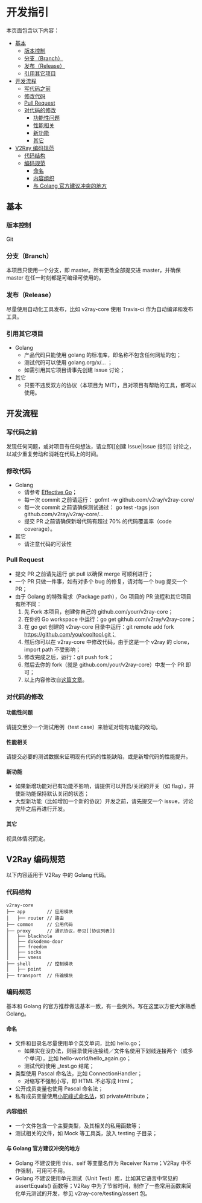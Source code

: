 # 开发指引

本页面包含以下内容：

* [基本](#基本)
  * [版本控制](#版本控制)
  * [分支（Branch）](#分支branch)
  * [发布（Release）](#发布release)
  * [引用其它项目](#引用其它项目)
* [开发流程](#开发流程)
  * [写代码之前](#写代码之前)
  * [修改代码](#修改代码)
  * [Pull Request](#pull-request)
  * [对代码的修改](#对代码的修改)
    * [功能性问题](#功能性问题)
    * [性能相关](#性能相关)
    * [新功能](#新功能)
    * [其它](#其它)
* [V2Ray 编码规范](#v2ray-编码规范)
  * [代码结构](#代码结构)
  * [编码规范](#编码规范)
    * [命名](#命名)
    * [内容组织](#内容组织)
    * [与 Golang 官方建议冲突的地方](#与-golang-官方建议冲突的地方)
      
## 基本
### 版本控制
Git

### 分支（Branch）
本项目只使用一个分支，即 master。所有更改全部提交进 master，并确保 master 在任一时刻都是可编译可使用的。

### 发布（Release）
尽量使用自动化工具发布，比如 v2ray-core 使用 Travis-ci 作为自动编译和发布工具。

### 引用其它项目
* Golang
  * 产品代码只能使用 golang 的标准库，即名称不包含任何网址的包；
  * 测试代码可以使用 golang.org/x/... ；
  * 如需引用其它项目请事先创建 Issue 讨论；
* 其它
  * 只要不违反双方的协议（本项目为 MIT），且对项目有帮助的工具，都可以使用。
  

## 开发流程

### 写代码之前
发现任何问题，或对项目有任何想法，请立即[[创建 Issue|Issue 指引]] 讨论之，以减少重复劳动和消耗在代码上的时间。

### 修改代码
* Golang
  * 请参考 [Effective Go](https://golang.org/doc/effective_go.html)；
  * 每一次 commit 之前请运行： gofmt -w github.com/v2ray/v2ray-core/
  * 每一次 commit 之前请确保测试通过： go test -tags json github.com/v2ray/v2ray-core/...
  * 提交 PR 之前请确保新增代码有超过 70% 的代码覆盖率（code coverage）。
* 其它
  * 请注意代码的可读性

### Pull Request
* 提交 PR 之前请先运行 git pull 以确保 merge 可顺利进行；
* 一个 PR 只做一件事，如有对多个 bug 的修复，请对每一个 bug 提交一个 PR；
* 由于 Golang 的特殊需求（Package path），Go 项目的 PR 流程和其它项目有所不同：
  1. 先 Fork 本项目，创建你自己的 github.com/your/v2ray-core；
  2. 在你的 Go workspace 中运行：go get github.com/v2ray/v2ray-core；
  3. 在 go get 创建的 v2ray-core 目录中运行：git remote add fork https://github.com/you/cooltool.git；
  4. 然后你可以在 v2ray-core 中修改代码，由于这是一个 v2ray 的 clone，import path 不受影响；
  5. 修改完成之后，运行：git push fork；
  6. 然后去你的 fork（就是 github.com/your/v2ray-core）中发一个 PR 即可；
  7. 以上内容修改自[这篇文章](http://blog.campoy.cat/2014/03/github-and-go-forking-pull-requests-and.html)。

### 对代码的修改
#### 功能性问题
请提交至少一个测试用例（test case）来验证对现有功能的改动。

#### 性能相关
请提交必要的测试数据来证明现有代码的性能缺陷，或是新增代码的性能提升。

#### 新功能
* 如果新增功能对已有功能不影响，请提供可以开启/关闭的开关（如 flag），并使新功能保持默认关闭的状态；
* 大型新功能（比如增加一个新的协议）开发之前，请先提交一个 issue，讨论完毕之后再进行开发。

#### 其它
视具体情况而定。

## V2Ray 编码规范
以下内容适用于 V2Ray 中的 Golang 代码。

### 代码结构
```
v2ray-core
├── app        // 应用模块
│   ├── router // 路由
├── common     // 公用代码
├── proxy      // 通讯协议，参见[[协议列表]]
│   ├── blackhole
│   ├── dokodemo-door
│   ├── freedom
│   ├── socks
│   ├── vmess
├── shell      // 控制模块
│   ├── point
├── transport  // 传输模块
```

### 编码规范
基本和 Golang 的官方推荐做法基本一致，有一些例外。写在这里以方便大家熟悉 Golang。

#### 命名
* 文件和目录名尽量使用单个英文单词，比如 hello.go；
  * 如果实在没办法，则目录使用连接线／文件名使用下划线连接两个（或多个单词），比如 hello-world/hello_again.go；
  * 测试代码使用 _test.go 结尾；
* 类型使用 Pascal 命名法，比如 ConnectionHandler；
  * 对缩写不强制小写，即 HTML 不必写成 Html；
* 公开成员变量也使用 Pascal 命名法；
* 私有成员变量使用[小驼峰式命名法](https://zh.wikipedia.org/wiki/%E9%A7%9D%E5%B3%B0%E5%BC%8F%E5%A4%A7%E5%B0%8F%E5%AF%AB)，如 privateAttribute；

#### 内容组织
* 一个文件包含一个主要类型，及其相关的私用函数等；
* 测试相关的文件，如 Mock 等工具类，放入 testing 子目录；

#### 与 Golang 官方建议冲突的地方
* Golang 不建议使用 this、self 等变量名作为 Receiver Name；V2Ray 中不作强制，可用可不用。
* Golang 不建议使用单元测试（Unit Test）库，比如其它语言中常见的 assertEquals() 函数等；V2Ray 中为了节省时间，制作了一些常用函数来简化单元测试的开发，参见 v2ray-core/testing/assert 包。